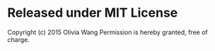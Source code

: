 # Released under MIT License

Copyright (c) 2015 Olivia Wang
Permission is hereby granted, free of charge.